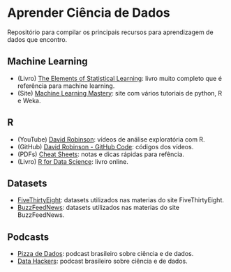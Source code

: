 # Aprender Ciência de Dados

Repositório para compilar os principais recursos para aprendizagem de dados que encontro.

## Machine Learning

* (Livro) [The Elements of Statistical Learning](https://web.stanford.edu/~hastie/ElemStatLearn/): livro muito completo que é referência para machine learning.
* (Site) [Machine Learning Mastery](https://machinelearningmastery.com/start-here): site com vários tutoriais de python, R e Weka.

## R

* (YouTube) [David Robinson](https://www.youtube.com/user/safe4democracy/videos): vídeos de análise exploratória com R. 
* (GitHub) [David Robinson - GitHub Code](https://github.com/dgrtwo/data-screencasts): códigos dos vídeos. 
* (PDFs) [Cheat Sheets](https://github.com/jhklarcher/ressources/tree/master/cheat_sheets/R): notas e dicas rápidas para refência.
* (Livro) [R for Data Science](https://r4ds.had.co.nz/): livro online.

## Datasets

* [FiveThirtyEight](https://github.com/fivethirtyeight/data): datasets utilizados nas materias do site FiveThirtyEight.
* [BuzzFeedNews](https://github.com/BuzzFeedNews/everything): datasets utilizados nas materias do site BuzzFeedNews.

## Podcasts
* [Pizza de Dados](https://pizzadedados.com/): podcast brasileiro sobre ciência e de dados.
* [Data Hackers](https://datahackers.com.br/): podcast brasileiro sobre ciência e de dados.
